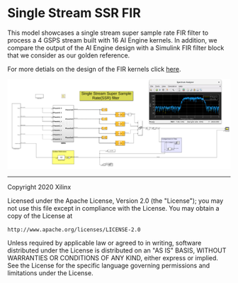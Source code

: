 # Single Stream SSR FIR
This model showcases a single stream super sample rate FIR filter to process a 4 GSPS stream built with 16 AI Engine kernels. In addition, we compare the output of the AI Engine design with a Simulink FIR filter block that we consider as our golden reference.

For more detials on the design of the FIR kernels click [here](https://github.com/Xilinx/Vitis-Tutorials/blob/master/AI_Engine_Development/Design_Tutorials/02-super_sampling_rate_fir/SingleStreamSSR/README.md). 


![](images/SingleStreamSSR.PNG)

------------
Copyright 2020 Xilinx

Licensed under the Apache License, Version 2.0 (the "License");
you may not use this file except in compliance with the License.
You may obtain a copy of the License at

    http://www.apache.org/licenses/LICENSE-2.0

Unless required by applicable law or agreed to in writing, software
distributed under the License is distributed on an "AS IS" BASIS,
WITHOUT WARRANTIES OR CONDITIONS OF ANY KIND, either express or implied.
See the License for the specific language governing permissions and
limitations under the License.
